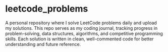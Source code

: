 # leetcode_problems
A personal repository where I solve LeetCode problems daily and upload my solutions. This repo serves as my coding journal, tracking progress in problem-solving, data structures, algorithms, and competitive programming skills. Each solution is written in clean, well-commented code for better understanding and future reference.

